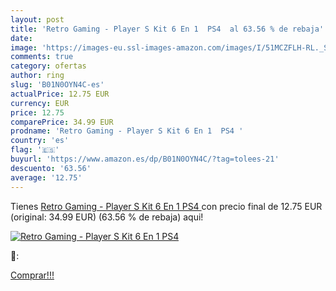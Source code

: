 ```yaml
---
layout: post
title: 'Retro Gaming - Player S Kit 6 En 1  PS4  al 63.56 % de rebaja'
date: 
image: 'https://images-eu.ssl-images-amazon.com/images/I/51MCZFLH-RL._SL200_.jpg'
comments: true
category: ofertas
author: ring
slug: 'B01N0OYN4C-es'
actualPrice: 12.75 EUR
currency: EUR
price: 12.75
comparePrice: 34.99 EUR
prodname: 'Retro Gaming - Player S Kit 6 En 1  PS4 '
country: 'es'
flag: '🇪🇸'
buyurl: 'https://www.amazon.es/dp/B01N0OYN4C/?tag=tolees-21'
descuento: '63.56'
average: '12.75'
---
```


Tienes [Retro Gaming - Player S Kit 6 En 1  PS4 ](https://www.amazon.es/dp/B01N0OYN4C/?tag=tolees-21) con precio final de  12.75 EUR (original: 34.99 EUR) (63.56 %  de rebaja) aqui!

[![Retro Gaming - Player S Kit 6 En 1  PS4 ](https://images-eu.ssl-images-amazon.com/images/I/51MCZFLH-RL._SL200_.jpg)](https://www.amazon.es/dp/B01N0OYN4C/?tag=tolees-21)

🔎:


[Comprar!!!](https://www.amazon.es/dp/B01N0OYN4C/?tag=tolees-21)
